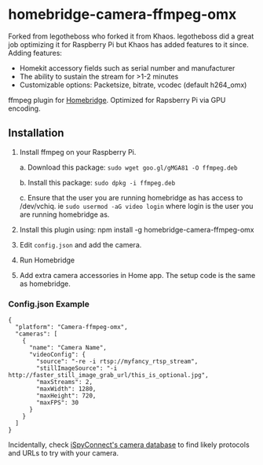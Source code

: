 # homebridge-camera-ffmpeg-omx

Forked from legotheboss who forked it from Khaos.
legotheboss did a great job optimizing it for Raspberry Pi but Khaos has added features to it since.
Adding features:
- Homekit accessory fields such as serial number and manufacturer
- The ability to sustain the stream for >1-2 minutes
- Customizable options: Packetsize, bitrate, vcodec (default h264_omx)

ffmpeg plugin for [Homebridge](https://github.com/nfarina/homebridge). Optimized for Rapsberry Pi via GPU encoding.

## Installation

1. Install ffmpeg on your Raspberry Pi.
    
    a. Download this package: `sudo wget goo.gl/gMGA81 -O ffmpeg.deb`
    
    b. Install this package: `sudo dpkg -i ffmpeg.deb`
    
    c. Ensure that the user you are running homebridge as has access to /dev/vchiq.  ie `sudo usermod -aG video login` where login is the user you are running homebridge as. 

2. Install this plugin using: npm install -g homebridge-camera-ffmpeg-omx
3. Edit ``config.json`` and add the camera.
3. Run Homebridge
4. Add extra camera accessories in Home app. The setup code is the same as homebridge.

### Config.json Example

    {
      "platform": "Camera-ffmpeg-omx",
      "cameras": [
        {
          "name": "Camera Name",
          "videoConfig": {
          	"source": "-re -i rtsp://myfancy_rtsp_stream",
            "stillImageSource": "-i http://faster_still_image_grab_url/this_is_optional.jpg",
          	"maxStreams": 2,
          	"maxWidth": 1280,
          	"maxHeight": 720,
          	"maxFPS": 30
          }
        }
      ]
    }

Incidentally, check [iSpyConnect's camera database](https://www.ispyconnect.com/sources.aspx) to find likely protocols and URLs to try with your camera.
